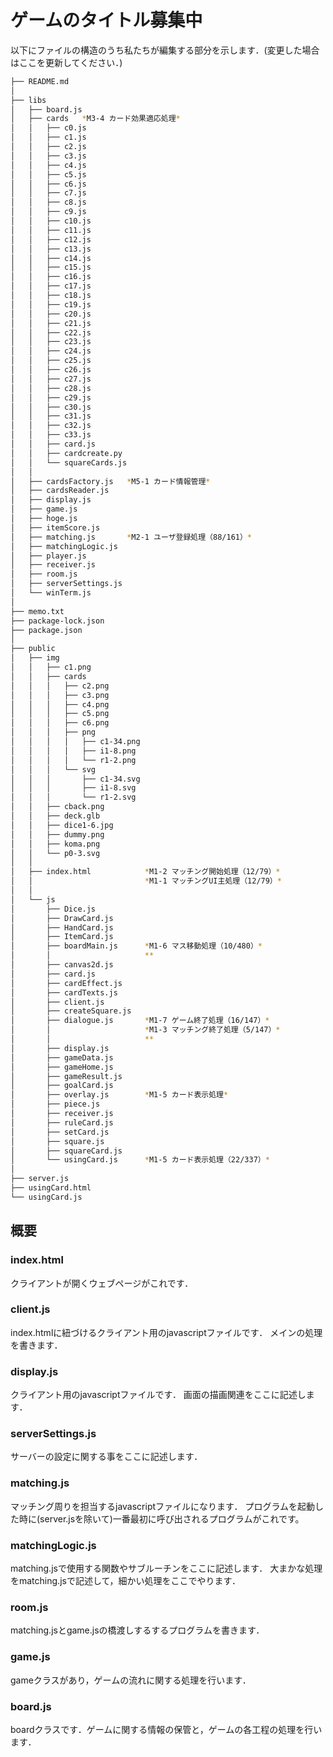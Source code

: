# ゲームのタイトル募集中
以下にファイルの構造のうち私たちが編集する部分を示します．(変更した場合はここを更新してください．)
```bash
├── README.md
│
├── libs
│   ├── board.js
│   ├── cards   *M3-4 カード効果適応処理*
│   │   ├── c0.js
│   │   ├── c1.js
│   │   ├── c2.js
│   │   ├── c3.js
│   │   ├── c4.js
│   │   ├── c5.js
│   │   ├── c6.js
│   │   ├── c7.js
│   │   ├── c8.js
│   │   ├── c9.js
│   │   ├── c10.js
│   │   ├── c11.js
│   │   ├── c12.js
│   │   ├── c13.js
│   │   ├── c14.js
│   │   ├── c15.js
│   │   ├── c16.js
│   │   ├── c17.js
│   │   ├── c18.js
│   │   ├── c19.js
│   │   ├── c20.js
│   │   ├── c21.js
│   │   ├── c22.js
│   │   ├── c23.js
│   │   ├── c24.js
│   │   ├── c25.js
│   │   ├── c26.js
│   │   ├── c27.js
│   │   ├── c28.js
│   │   ├── c29.js
│   │   ├── c30.js
│   │   ├── c31.js
│   │   ├── c32.js
│   │   ├── c33.js
│   │   ├── card.js
│   │   ├── cardcreate.py
│   │   └── squareCards.js
│   │
│   ├── cardsFactory.js   *M5-1 カード情報管理*
│   ├── cardsReader.js
│   ├── display.js
│   ├── game.js
│   ├── hoge.js
│   ├── itemScore.js
│   ├── matching.js       *M2-1 ユーザ登録処理（88/161）*
│   ├── matchingLogic.js
│   ├── player.js
│   ├── receiver.js
│   ├── room.js
│   ├── serverSettings.js
│   └── winTerm.js
│
├── memo.txt
├── package-lock.json
├── package.json
│
├── public
│   ├── img
│   │   ├── c1.png
│   │   ├── cards
│   │   │   ├── c2.png
│   │   │   ├── c3.png
│   │   │   ├── c4.png
│   │   │   ├── c5.png
│   │   │   ├── c6.png
│   │   │   ├── png
│   │   │   │   ├── c1-34.png
│   │   │   │   ├── i1-8.png
│   │   │   │   └── r1-2.png
│   │   │   └── svg
│   │   │       ├── c1-34.svg
│   │   │       ├── i1-8.svg
│   │   │       └── r1-2.svg
│   │   ├── cback.png
│   │   ├── deck.glb
│   │   ├── dice1-6.jpg
│   │   ├── dummy.png
│   │   ├── koma.png
│   │   └── p0-3.svg
│   │
│   ├── index.html            *M1-2 マッチング開始処理（12/79）*
│   │                         *M1-1 マッチングUI主処理（12/79）*
│   │
│   └── js
│       ├── Dice.js
│       ├── DrawCard.js
│       ├── HandCard.js
│       ├── ItemCard.js
│       ├── boardMain.js      *M1-6 マス移動処理（10/480）*
│       │                     **
│       ├── canvas2d.js
│       ├── card.js
│       ├── cardEffect.js
│       ├── cardTexts.js
│       ├── client.js
│       ├── createSquare.js
│       ├── dialogue.js       *M1-7 ゲーム終了処理（16/147）*
│       │                     *M1-3 マッチング終了処理（5/147）*
│       │                     **
│       ├── display.js
│       ├── gameData.js
│       ├── gameHome.js
│       ├── gameResult.js
│       ├── goalCard.js
│       ├── overlay.js        *M1-5 カード表示処理*
│       ├── piece.js
│       ├── receiver.js
│       ├── ruleCard.js
│       ├── setCard.js
│       ├── square.js
│       ├── squareCard.js
│       └── usingCard.js      *M1-5 カード表示処理（22/337）*
│
├── server.js
├── usingCard.html
└── usingCard.js
```

## 概要

### index.html
クライアントが開くウェブページがこれです．

### client.js
index.htmlに紐づけるクライアント用のjavascriptファイルです．
メインの処理を書きます．

### display.js
クライアント用のjavascriptファイルです．
画面の描画関連をここに記述します．

### serverSettings.js
サーバーの設定に関する事をここに記述します．

### matching.js
マッチング周りを担当するjavascriptファイルになります．
プログラムを起動した時に(server.jsを除いて)一番最初に呼び出されるプログラムがこれです。

### matchingLogic.js
matching.jsで使用する関数やサブルーチンをここに記述します．
大まかな処理をmatching.jsで記述して，細かい処理をここでやります．

### room.js
matching.jsとgame.jsの橋渡しするするプログラムを書きます．

### game.js
gameクラスがあり，ゲームの流れに関する処理を行います．

### board.js
boardクラスです．ゲームに関する情報の保管と，ゲームの各工程の処理を行います．
